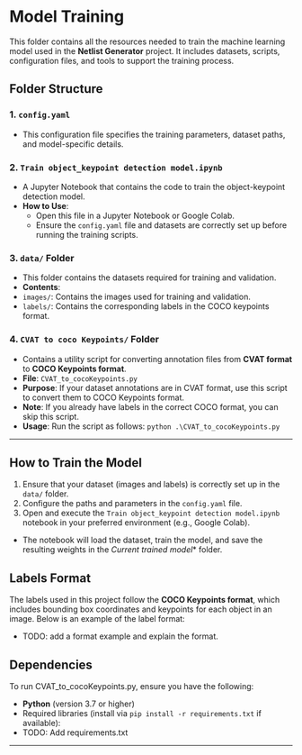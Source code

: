# **Model Training**

This folder contains all the resources needed to train the machine learning model used in the **Netlist Generator** project. It includes datasets, scripts, configuration files, and tools to support the training process.

## **Folder Structure**

### **1. `config.yaml`**
- This configuration file specifies the training parameters, dataset paths, and model-specific details.
  
### **2. `Train object_keypoint detection model.ipynb`**
- A Jupyter Notebook that contains the code to train the object-keypoint detection model.
- **How to Use**:
  - Open this file in a Jupyter Notebook or Google Colab.
  - Ensure the `config.yaml` file and datasets are correctly set up before running the training scripts.

### **3. `data/` Folder**
- This folder contains the datasets required for training and validation.
- **Contents**:
- `images/`: Contains the images used for training and validation.
- `labels/`: Contains the corresponding labels in the COCO keypoints format.

### **4. `CVAT to coco Keypoints/` Folder**
- Contains a utility script for converting annotation files from **CVAT format** to **COCO Keypoints format**.
- **File**: `CVAT_to_cocoKeypoints.py`
- **Purpose**: If your dataset annotations are in CVAT format, use this script to convert them to COCO Keypoints format.
- **Note**: If you already have labels in the correct COCO format, you can skip this script.
- **Usage**: Run the script as follows:
```python .\CVAT_to_cocoKeypoints.py```

---

## **How to Train the Model**

1. Ensure that your dataset (images and labels) is correctly set up in the `data/` folder.
2. Configure the paths and parameters in the `config.yaml` file.
3. Open and execute the `Train object_keypoint detection model.ipynb` notebook in your preferred environment (e.g., Google Colab).
 - The notebook will load the dataset, train the model, and save the resulting weights in the *Current trained model** folder.

## **Labels Format**

The labels used in this project follow the **COCO Keypoints format**, which includes bounding box coordinates and keypoints for each object in an image. Below is an example of the label format:
- TODO: add a format example and explain the format.

## **Dependencies**

To run CVAT_to_cocoKeypoints.py, ensure you have the following:
- **Python** (version 3.7 or higher)
- Required libraries (install via `pip install -r requirements.txt` if available):
- TODO: Add requirements.txt

---

